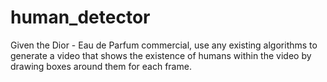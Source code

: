 # human_detector
Given the Dior - Eau de Parfum commercial, use any existing algorithms to generate a video that shows the existence of humans within the video by drawing boxes around them for each frame.
